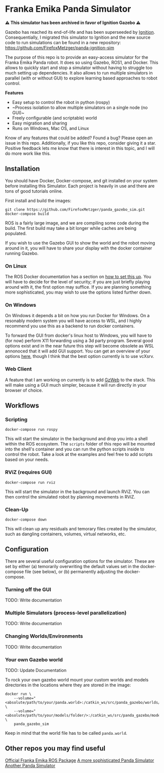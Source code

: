 # Franka Emika Panda Simulator

**⚠️ This simulator has been archived in favor of Ignition Gazebo ⚠️**

Gazebo has reached its end-of-life and has been superseeded by
[Ignition](https://ignitionrobotics.org/home). Consequentially, I migrated this
simulator to Ignition and the new source code to run simulations can be found
in a new repository: https://github.com/FirefoxMetzger/panda-ignition-sim

The purpose of this repo is to provide an easy-access simulator for the Franka
Emika Panda robot. It does so using Gazebo, ROS1, and Docker. This allows to
quickly start and stop a simulator without having to struggle too much setting
up dependencies. It also allows to run multiple simulators in parallel (with or
without GUI) to explore learning based approaches to robot control.

**Features**

- Easy setup to control the robot in python (rospy)
- ~Process isolation to allow multiple simulators on a single node (no GUI)~
- Freely configurable (and scriptable) world
- Easy migration and sharing
- Runs on Windows, Mac OS, and Linux

Know of any features that could be added? Found a bug? Please open an issue in this repo.
Additionally, if you like this repo, consider giving it a star. Positive feedback lets 
me know that there is interest in this topic, and I will do more work like this.

## Installation
You should have Docker, Docker-compose, and git installed on your system before
installing this Simulator. Each project is heavily in use and there are tons of
good tutorials online.

First install and build the images:
```
git clone https://github.com/FirefoxMetzger/panda_gazebo_sim.git 
docker-compose build
```

ROS is a fairly large image, and we are compiling some code during the build.
The first build may take a bit longer while caches are being populated.

If you wish to use the Gazebo GUI to show the world and the robot moving around
in it, you will have to share your display with the docker container running
Gazebo.

### On Linux
The ROS Docker documentation has a section on [how to set this
up](http://wiki.ros.org/docker/Tutorials/GUI#The_simple_way). You will have to
decide for the level of security; if you are just briefly playing around with
it, the first option may suffice. If you are planning something more
sophisticated, you may wish to use the options listed further down.

### On Windows
On Windows it depends a bit on how you run Docker for Windows. On a resonably
modern system you will have access to WSL, and I highly recommend you use this
as a backend to run docker containers. 

To forward the GUI from docker's linux host to Windows, you will have to (for
now) perform X11 forwarding using a 3d party program. Several good options exist
and in the near future this step will become obsolete as WSL annonoced that it
will add GUI support. You can get an overview of your options
[here](https://techcommunity.microsoft.com/t5/windows-dev-appconsult/running-wsl-gui-apps-on-windows-10/ba-p/1493242),
though I think that the best option currently is to use vcXsrv.

### Web Client
A feature that I am working on currently is to add
[GzWeb](http://gazebosim.org/gzweb.html) to the stack. This will make using a
GUI much simpler, because it will run directly in your browser of choice.

## Workflows
### Scripting

```
docker-compose run rospy
```

This will start the simulator in the background and drop you into a shell within
the ROS ecosystem. The ``scripts`` folder of this repo will be mounted into the
shell's container and you can run the python scripts inside to control the
robot. Take a look at the examples and feel free to add scripts based on your
needs.

### RViZ (requires GUI)

```
docker-compose run rviz
```

This will start the simulator in the background and launch RViZ. You can 
then control the simulated robot by planning movements in RViZ.


### Clean-Up
```
docker-compose down
```

This will clean up any residuals and temorary files created by the simulator,
such as dangling containers, volumes, virtual networks, etc.

## Configuration

There are several useful configuration options for the simulator. These are set
by either (a) temorarily overwriting the default values set in the
docker-compose file (see below), or (b) permanently adjusting the
docker-compose.


### Turning off the GUI
TODO: Write documentation

### Multiple Simulators (process-level parallelization)
TODO: Write documentation

### Changing Worlds/Environments
TODO: Write documentation

### Your own Gazebo world
TODO: Update Documentation

To rock your own gazebo world mount your custom worlds and models directories 
in the locations where they are stored in the image:
```
docker run \
    --volume="<absolute/path/to/your/panda.world>:/catkin_ws/src/panda_gazebo/worlds/" \
    --volume="<absolute/path/to/your/models/folder/>:/catkin_ws/src/panda_gazebo/models" \
    panda_gazebo_sim
```
Keep in mind that the world file has to be called `panda.world`.


## Other repos you may find useful

[Official Franka Emika ROS Package](https://github.com/frankaemika/franka_ros)
[A more sophisticated Panda Simulator](https://github.com/justagist/panda_simulator)
[Another Panda Simulator](https://github.com/erdalpekel/panda_simulation)
